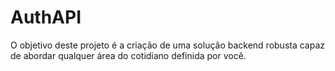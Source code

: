# AuthAPI
O objetivo deste projeto é a criação de uma solução backend robusta capaz de abordar qualquer área do cotidiano definida por você.
